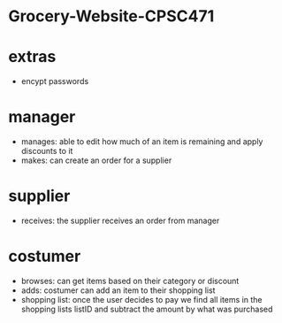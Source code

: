 # Grocery-Website-CPSC471



# extras
- encypt passwords

# manager
- manages: able to edit how much of an item is remaining and apply discounts to it
- makes: can create an order for a supplier
# supplier
- receives: the supplier receives an order from manager
# costumer
- browses: can get items based on their category or discount
- adds: costumer can add an item to their shopping list
- shopping list: once the user decides to pay we find all items in the shopping lists listID and subtract the amount by what was purchased

